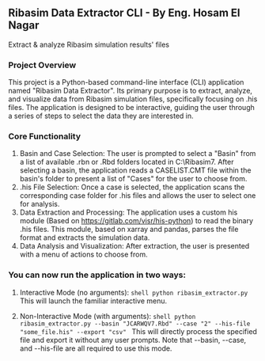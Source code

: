 ## Ribasim Data Extractor CLI - By Eng. Hosam El Nagar

Extract & analyze Ribasim simulation results' files


  ### Project Overview


  This project is a Python-based command-line interface (CLI) application named "Ribasim Data Extractor". Its primary purpose is to extract, analyze, and
  visualize data from Ribasim simulation files, specifically focusing on .his files. The application is designed to be interactive, guiding the user through a
  series of steps to select the data they are interested in.

  ### Core Functionality


   1. Basin and Case Selection: The user is prompted to select a "Basin" from a list of available .rbn or .Rbd folders located in C:\Ribasim7. After selecting a
      basin, the application reads a CASELIST.CMT file within the basin's folder to present a list of "Cases" for the user to choose from.
   2. .his File Selection: Once a case is selected, the application scans the corresponding case folder for .his files and allows the user to select one for
      analysis.
   3. Data Extraction and Processing: The application uses a custom his module (Based on https://gitlab.com/visr/his-python) to read the binary .his files. This module, based
      on xarray and pandas, parses the file format and extracts the simulation data.
   4. Data Analysis and Visualization: After extraction, the user is presented with a menu of actions to choose from.


### You can now run the application in two ways:


   1. Interactive Mode (no arguments):
  `shell
      python ribasim_extractor.py
      `
      This will launch the familiar interactive menu.


   2. Non-Interactive Mode (with arguments):
  `shell
      python ribasim_extractor.py --basin "JCARWQV7.Rbd" --case "2" --his-file "some_file.his" --export "csv"
      `
      This will directly process the specified file and export it without any user prompts. Note that --basin, --case, and --his-file are all
  required to use this mode.

